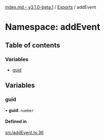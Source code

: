 [index.md - v3.1.0-beta.1](../README.md) / [Exports](../modules.md) / addEvent

# Namespace: addEvent

## Table of contents

### Variables

- [guid](addEvent.md#guid)

## Variables

### guid

• **guid**: `number`

#### Defined in

[src/addEvent.ts:36](https://github.com/saqqdy/js-cool/blob/e92afe0/src/addEvent.ts#L36)
